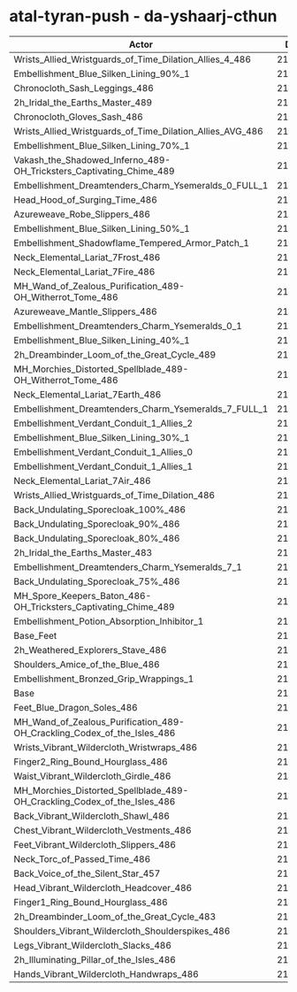 # atal-tyran-push - da-yshaarj-cthun
| Actor | DPS | Increase |
|---|:---:|:---:|
|Wrists_Allied_Wristguards_of_Time_Dilation_Allies_4_486|216189|1.96%|
|Embellishment_Blue_Silken_Lining_90%_1|216045|1.89%|
|Chronocloth_Sash_Leggings_486|215815|1.78%|
|2h_Iridal_the_Earths_Master_489|215562|1.66%|
|Chronocloth_Gloves_Sash_486|215424|1.60%|
|Wrists_Allied_Wristguards_of_Time_Dilation_Allies_AVG_486|215345|1.56%|
|Embellishment_Blue_Silken_Lining_70%_1|215160|1.47%|
|Vakash_the_Shadowed_Inferno_489-OH_Tricksters_Captivating_Chime_489|214747|1.28%|
|Embellishment_Dreamtenders_Charm_Ysemeralds_0_FULL_1|214518|1.17%|
|Head_Hood_of_Surging_Time_486|214505|1.17%|
|Azureweave_Robe_Slippers_486|214188|1.02%|
|Embellishment_Blue_Silken_Lining_50%_1|214167|1.01%|
|Embellishment_Shadowflame_Tempered_Armor_Patch_1|214014|0.93%|
|Neck_Elemental_Lariat_7Frost_486|214013|0.93%|
|Neck_Elemental_Lariat_7Fire_486|213991|0.92%|
|MH_Wand_of_Zealous_Purification_489-OH_Witherrot_Tome_486|213910|0.89%|
|Azureweave_Mantle_Slippers_486|213793|0.83%|
|Embellishment_Dreamtenders_Charm_Ysemeralds_0_1|213770|0.82%|
|Embellishment_Blue_Silken_Lining_40%_1|213761|0.81%|
|2h_Dreambinder_Loom_of_the_Great_Cycle_489|213744|0.81%|
|MH_Morchies_Distorted_Spellblade_489-OH_Witherrot_Tome_486|213604|0.74%|
|Neck_Elemental_Lariat_7Earth_486|213561|0.72%|
|Embellishment_Dreamtenders_Charm_Ysemeralds_7_FULL_1|213361|0.63%|
|Embellishment_Verdant_Conduit_1_Allies_2|213297|0.60%|
|Embellishment_Blue_Silken_Lining_30%_1|213295|0.60%|
|Embellishment_Verdant_Conduit_1_Allies_0|213127|0.52%|
|Embellishment_Verdant_Conduit_1_Allies_1|213092|0.50%|
|Neck_Elemental_Lariat_7Air_486|213073|0.49%|
|Wrists_Allied_Wristguards_of_Time_Dilation_486|212951|0.43%|
|Back_Undulating_Sporecloak_100%_486|212750|0.34%|
|Back_Undulating_Sporecloak_90%_486|212662|0.30%|
|Back_Undulating_Sporecloak_80%_486|212658|0.29%|
|2h_Iridal_the_Earths_Master_483|212655|0.29%|
|Embellishment_Dreamtenders_Charm_Ysemeralds_7_1|212636|0.28%|
|Back_Undulating_Sporecloak_75%_486|212608|0.27%|
|MH_Spore_Keepers_Baton_486-OH_Tricksters_Captivating_Chime_489|212545|0.24%|
|Embellishment_Potion_Absorption_Inhibitor_1|212416|0.18%|
|Base_Feet|212286|0.12%|
|2h_Weathered_Explorers_Stave_486|212241|0.10%|
|Shoulders_Amice_of_the_Blue_486|212157|0.06%|
|Embellishment_Bronzed_Grip_Wrappings_1|212045|0.01%|
|Base|212033|0.00%|
|Feet_Blue_Dragon_Soles_486|211826|-0.10%|
|MH_Wand_of_Zealous_Purification_489-OH_Crackling_Codex_of_the_Isles_486|211723|-0.15%|
|Wrists_Vibrant_Wildercloth_Wristwraps_486|211721|-0.15%|
|Finger2_Ring_Bound_Hourglass_486|211655|-0.18%|
|Waist_Vibrant_Wildercloth_Girdle_486|211639|-0.19%|
|MH_Morchies_Distorted_Spellblade_489-OH_Crackling_Codex_of_the_Isles_486|211535|-0.23%|
|Back_Vibrant_Wildercloth_Shawl_486|211534|-0.24%|
|Chest_Vibrant_Wildercloth_Vestments_486|211341|-0.33%|
|Feet_Vibrant_Wildercloth_Slippers_486|211300|-0.35%|
|Neck_Torc_of_Passed_Time_486|211291|-0.35%|
|Back_Voice_of_the_Silent_Star_457|211226|-0.38%|
|Head_Vibrant_Wildercloth_Headcover_486|211192|-0.40%|
|Finger1_Ring_Bound_Hourglass_486|211156|-0.41%|
|2h_Dreambinder_Loom_of_the_Great_Cycle_483|211023|-0.48%|
|Shoulders_Vibrant_Wildercloth_Shoulderspikes_486|210933|-0.52%|
|Legs_Vibrant_Wildercloth_Slacks_486|210855|-0.56%|
|2h_Illuminating_Pillar_of_the_Isles_486|210724|-0.62%|
|Hands_Vibrant_Wildercloth_Handwraps_486|210607|-0.67%|
